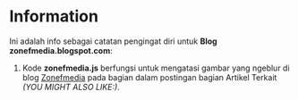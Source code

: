 # Information
Ini adalah info sebagai catatan pengingat diri untuk <b>Blog zonefmedia.blogspot.com</b>:
1. Kode <b>zonefmedia.js</b> berfungsi untuk mengatasi gambar yang ngeblur di blog <a href="https://zonefmedia.blogspot.com">Zonefmedia</a> pada bagian dalam postingan bagian Artikel Terkait <i>(YOU MIGHT ALSO LIKE:)</i>.
